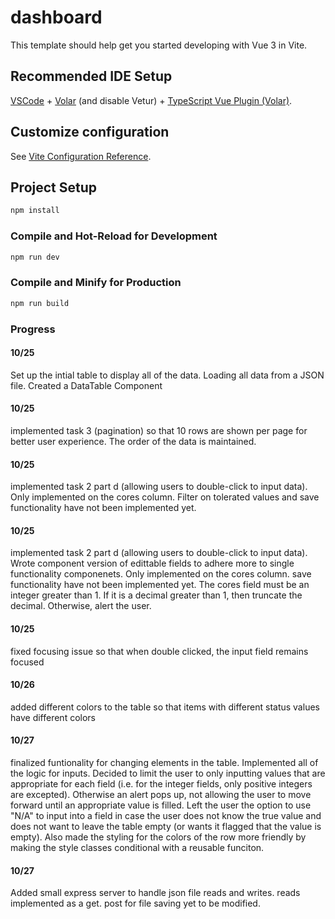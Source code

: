 # dashboard

This template should help get you started developing with Vue 3 in Vite.

## Recommended IDE Setup

[VSCode](https://code.visualstudio.com/) + [Volar](https://marketplace.visualstudio.com/items?itemName=Vue.volar) (and disable Vetur) + [TypeScript Vue Plugin (Volar)](https://marketplace.visualstudio.com/items?itemName=Vue.vscode-typescript-vue-plugin).

## Customize configuration

See [Vite Configuration Reference](https://vitejs.dev/config/).

## Project Setup

```sh
npm install
```

### Compile and Hot-Reload for Development

```sh
npm run dev
```

### Compile and Minify for Production

```sh
npm run build
```
### Progress

#### 10/25
 Set up the intial table to display all of the data. Loading all data from a JSON file. Created a DataTable Component

#### 10/25
 implemented task 3 (pagination) so that 10 rows are shown per page for better user experience. The order of the data is maintained.
 
#### 10/25
 implemented task 2 part d (allowing users to double-click to input data). Only implemented on the cores column. Filter on tolerated values and save functionality have not been implemented yet.

#### 10/25
 implemented task 2 part d (allowing users to double-click to input data). Wrote component version of edittable fields to adhere more to single functionality componenets. Only implemented on the cores column. save functionality have not been implemented yet. The cores field must be an integer greater than 1. If it is a decimal greater than 1, then truncate the decimal. Otherwise, alert the user.

 #### 10/25
fixed focusing issue so that when double clicked, the input field remains focused

#### 10/26
added different colors to the table so that items with different status values have different colors

#### 10/27
finalized funtionality for changing elements in the table. Implemented all of the logic for inputs. Decided to limit the user to only inputting values that are appropriate for each field (i.e. for the integer fields, only positive integers are excepted). Otherwise an alert pops up, not allowing the user to move forward until an appropriate value is filled.
Left the user the option to use "N/A" to input into a field in case the user does not know the true value and does not want to leave the table empty (or wants it flagged that the value is empty).
Also made the styling for the colors of the row more friendly by making the style classes conditional with a reusable funciton.

#### 10/27
Added small express server to handle json file reads and writes. reads implemented as a get. post for file saving yet to be modified.
